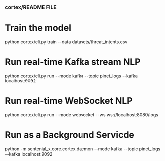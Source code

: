 ### cortex/README FILE

# Train the model
python cortex/cli.py train --data datasets/threat_intents.csv

# Run real-time Kafka stream NLP
python cortex/cli.py run --mode kafka --topic pinet_logs --kafka localhost:9092

# Run real-time WebSocket NLP
python cortex/cli.py run --mode websocket --ws ws://localhost:8080/logs

# Run as a Background Servicde #
python -m sentenial_x.core.cortex.daemon --mode kafka --topic pinet_logs --kafka localhost:9092
